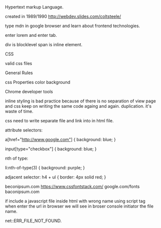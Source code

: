 Hypertext markup Language.

created in 1989/1990
http://webdev.slides.com/coltsteele/

type mdn in google browser and learn about frontend technologies.

enter lorem and enter tab.

div is blocklevel
span is inline element.

CSS

valid css files

General Rules

css Properties color background

Chrome developer tools

inline styling is bad practice because of 
there is no separation of view page and css 
keep on writing the same code againg and again. duplication. it's waste of time. 

css need to write separate file and link into in html file.


attribute selectors:

a[href="http://www.google.com"] {
	background: blue;
}

input[type="checkbox"] {
	background: blue;
}

nth of type:

li:nth-of-type(3) {
	background: purple;
}


adjacent selector:
 h4 + ul {
 	border: 4px solid red;
 }

 beconipsum.com
 https://www.cssfontstack.com/
 google.com/fonts
 baconipsum.com


 if include  a javascript file inside html with wrong name  using script tag when enter the url in  browser we will see in broser console  initiator the file name. 

 net::ERR_FILE_NOT_FOUND.

